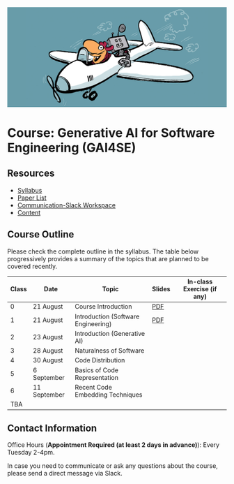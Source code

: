 <img src="imgs/copilot.jpeg" alt="gai4se"/>

# Course: Generative AI for Software Engineering (GAI4SE) 

## Resources

- [Syllabus](https://docs.google.com/document/d/1-bDJAtiA26GAc3YKosVtoSWG8nNJSx-T/edit?usp=sharing&ouid=100772203897969013988&rtpof=true&sd=true)
- [Paper List](https://github.com/gai4se/LLM4SE.git)
- [Communication-Slack Workspace](https://join.slack.com/t/gai4se/shared_invite/zt-21wvrgkyo-YDxaQj7WJyMVq2e7f9XsZg)
- [Content](https://github.com/gai4se/GAI4SE-Course)

## Course Outline 

Please check the complete outline in the syllabus. The table below progressively provides a summary of the topics that are planned to be covered recently.


| Class | Date         | Topic                               | Slides | In-class Exercise (if any) |
| ----- | ------------ | ----------------------------------- | ----- | -------------------------- |
| 0   |      21 August        |      Course Introduction        |   [PDF](https://drive.google.com/file/d/1Ye4xZP2g9gt-kVYtPuj-kdFP0uWraRha/view?usp=sharing)    |                            |
| 1     | 21 August    | Introduction (Software Engineering) |  [PDF](https://drive.google.com/file/d/1eQw8ZAUDFtt7oxBrcR-Os8Rk-uWUGsIX/view?usp=sharing)     |                            |
| 2     | 23 August    | Introduction (Generative AI)        |       |                            |
| 3     | 28 August    | Naturalness of Software             |       |                            |
| 4     | 30 August    | Code Distribution                   |       |                            |
| 5     | 6 September  | Basics of Code Representation       |       |                            |
| 6     | 11 September | Recent Code Embedding Techniques    |       |                            |
| TBA   |              |                                     |       |                            |


## Contact Information

Office Hours (**Appointment Required (at least 2 days in advance)**): Every Tuesday 2-4pm.

In case you need to communicate or ask any questions about the course, please send a direct message via Slack.
